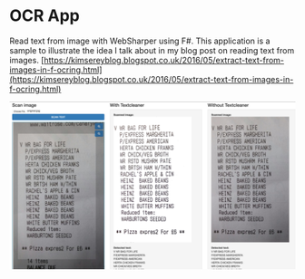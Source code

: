# OCR App
Read text from image with WebSharper using F#.
This application is a sample to illustrate the idea I talk about in my blog post on reading text from images.
[https://kimsereyblog.blogspot.co.uk/2016/05/extract-text-from-images-in-f-ocring.html](https://kimsereyblog.blogspot.co.uk/2016/05/extract-text-from-images-in-f-ocring.html)

![preview](https://raw.githubusercontent.com/Kimserey/OcrApp/master/small.png)
